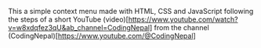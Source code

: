 This a simple context menu made with HTML, CSS and JavaScript following the steps of a short YouTube (video)[https://www.youtube.com/watch?v=w8xdqfez3qU&ab_channel=CodingNepal] from the channel (CodingNepal)[https://www.youtube.com/@CodingNepal]